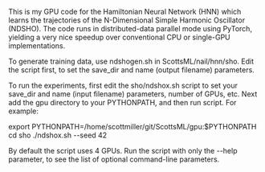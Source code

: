 This is my GPU code for the Hamiltonian Neural Network (HNN) which learns the trajectories of the N-Dimensional Simple Harmonic Oscillator (NDSHO).  The code runs in distributed-data parallel mode using PyTorch, yielding a very nice speedup over conventional CPU or single-GPU implementations.


To generate training data, use ndshogen.sh in ScottsML/nail/hnn/sho.  Edit the script first, to set the save_dir and name (output filename) parameters.


To run the experiments, first edit the sho/ndshox.sh script to set your save_dir and name (input filename) parameters, number of GPUs, etc.  Next add the gpu directory to your PYTHONPATH, and then run script.  For example:

export PYTHONPATH=/home/scottmiller/git/ScottsML/gpu:$PYTHONPATH
cd sho
./ndshox.sh --seed 42


By default the script uses 4 GPUs.  Run the script with only the --help parameter, to see the list of optional command-line parameters.


